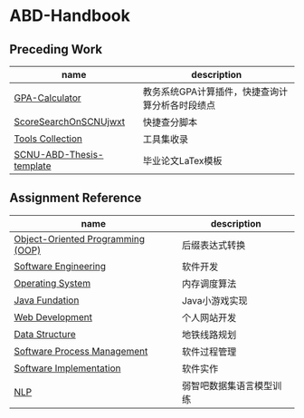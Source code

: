 # ABD-Handbook

## Preceding Work
| name | description |
| ---- | ----------- |
| [GPA-Calculator](https://github.com/LLLLLrf/GPA-Calculate)                 | 教务系统GPA计算插件，快捷查询计算分析各时段绩点 |
| [ScoreSearchOnSCNUjwxt](https://github.com/FaterYU/ScoreSearchOnSCNUjwxt)  | 快捷查分脚本 |
| [Tools Collection](https://github.com/LLLLLrf/ToolsCollection)             | 工具集收录 |
| [SCNU-ABD-Thesis-template](https://github.com/kikixiong/SCNU-ABD-Thesis-template) | 毕业论文LaTex模板 |

## Assignment Reference
| name | description |
| ---- | ----------- |
| [Object-Oriented Programming (OOP)](https://github.com/LLLLLrf/OOP-Assignment) | 后缀表达式转换 |
| [Software Engineering](https://github.com/FaterYU/CafeManagement) | 软件开发 |
| [Operating System](https://github.com/LLLLLrf/OS-assignment) | 内存调度算法 |
| [Java Fundation](https://github.com/LLLLLrf/JavaAssignment) | Java小游戏实现 |
| [Web Development](https://github.com/LLLLLrf/Web-Develop-Assignment) | 个人网站开发 |
| [Data Structure](https://github.com/LLLLLrf/Data-Structure-Subway-Map) | 地铁线路规划 |
| [Software Process Management](https://github.com/FaterYU/BodyBuddy) | 软件过程管理 |
| [Software Implementation](https://github.com/LLLLLrf/WearWizard) | 软件实作 |
| [NLP](https://github.com/LLLLLrf/RuoZhiBa_Translator) | 弱智吧数据集语言模型训练 |

